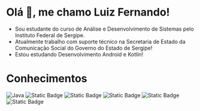 # Olá 👋, me chamo Luiz Fernando!

- Sou estudante do curso de Análise e Desenvolvimento de Sistemas pelo Instituto Federal de Sergipe.
- Atualmente trabalho com suporte técnico na Secretaria de Estado da Comunicação Social do Governo do Estado de Sergipe!
- Estou estudando Desenvolvimento Android e Kotlin!

# Conhecimentos
![Java](https://img.shields.io/badge/Java-ED8B00?style=for-the-badge&logo=java&logoColor=white) ![Static Badge](https://img.shields.io/badge/Spring_Boot-%236DB33F?style=for-the-badge&logo=springboot&logoColor=white) ![Static Badge](https://img.shields.io/badge/MySQL-%234479A1?style=for-the-badge&logo=mysql&logoColor=black&logoSize=auto) ![Static Badge](https://img.shields.io/badge/Git-white?style=for-the-badge&logo=git&logoColor=%23F05032&logoSize=auto) ![Static Badge](https://img.shields.io/badge/HTML-%23E34F26?style=for-the-badge&logo=html5&logoColor=%23E34F26&logoSize=auto&color=white) ![Static Badge](https://img.shields.io/badge/CSS-%23000?style=for-the-badge&logo=css3&logoColor=%231572B6&logoSize=auto&color=white)






